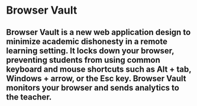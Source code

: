 # Browser Vault

Browser Vault is a new web application design to minimize academic dishonesty in a remote learning setting. It locks down your browser, preventing students from using common keyboard and mouse shortcuts such as Alt + tab, Windows + arrow, or the Esc key. Browser Vault monitors your browser and sends analytics to the teacher. 
---


